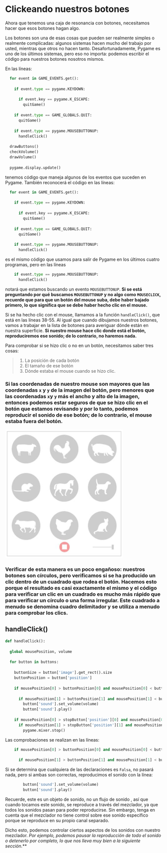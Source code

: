 # Clickeando nuestros botones

Ahora que tenemos una caja de resonancia con botones, necesitamos hacer que esos botones hagan algo. 

Los botones son una de esas cosas que pueden ser realmente simples o realmente complicadas: algunos sistemas hacen mucho del trabajo por usted, mientras que otros no hacen tanto. Desafortunadamente, Pygame es uno de los últimos sistemas, pero eso no importa: podemos escribir el código para nuestros botones nosotros mismos.

En las líneas:
```python
  for event in GAME_EVENTS.get():

    if event.type == pygame.KEYDOWN:

      if event.key == pygame.K_ESCAPE:
        quitGame()

    if event.type == GAME_GLOBALS.QUIT:
      quitGame()

    if event.type == pygame.MOUSEBUTTONUP:
      handleClick()

  drawButtons()
  checkVolume()
  drawVolume()

  pygame.display.update()
```
tenemos código que maneja algunos de los eventos que suceden en Pygame. También reconocerá el código en las líneas:
```python 
  for event in GAME_EVENTS.get():

    if event.type == pygame.KEYDOWN:

      if event.key == pygame.K_ESCAPE:
        quitGame()

    if event.type == GAME_GLOBALS.QUIT:
      quitGame()

    if event.type == pygame.MOUSEBUTTONUP:
      handleClick()
```
 es el mismo código que usamos para salir de Pygame en los últimos cuatro programas, pero en las líneas 
```python
    if event.type == pygame.MOUSEBUTTONUP:
      handleClick()
``` 
 notará que estamos buscando un evento `MOUSEBUTTONUP`.  **Si se está preguntando por qué buscamos `MOUSEBUTTONUP` y no algo como `MOUSECLICK`, recuerde que para que un botón del mouse suba, debe haber bajado primero, lo que significa que se debe haber hecho clic en el mouse.** 

Si se ha hecho clic con el mouse, llamamos a la función `handleClick()`, que está en las líneas 38-55. Al igual que cuando dibujamos nuestros botones, vamos a trabajar en la lista de botones para averiguar dónde están en nuestra superficie. **Si nuestro mouse hace clic donde está el botón, reproduciremos ese sonido; de lo contrario, no haremos nada.**
 
Para comprobar si se hizo clic o no en un botón, necesitamos saber tres cosas: 
> 1) La posición de cada botón 
> 2) El tamaño de ese botón 
> 3) Dónde estaba el mouse cuando se hizo clic. 

### Si las coordenadas de nuestro mouse son mayores que las coordenadas `x` y `y` de la imagen del botón, pero menores que las coordenadas `x`y `y` más el ancho y alto de la imagen, entonces podemos estar seguros de que se hizo clic en el botón que estamos revisando y por lo tanto, podemos reproducir el sonido de ese botón; de lo contrario, el mouse estaba fuera del botón.

![](https://github.com/Ezzzzzzzzzzzzzz/Taller_PyG/blob/master/PracticasPyG/Practica5/Pant.JPG)

### Verificar de esta manera es un poco engañoso: nuestros botones son círculos, pero verificamos si se ha producido un clic dentro de un cuadrado que rodea el botón. Hacemos esto porque el resultado es casi exactamente el mismo y el código para verificar un clic en un cuadrado es mucho más rápido que para verificar un círculo o una forma irregular. Este cuadrado a menudo se denomina cuadro delimitador y se utiliza a menudo para comprobar los clics.

## handleClick()
```python
def handleClick():

  global mousePosition, volume

  for button in buttons:

    buttonSize = button['image'].get_rect().size
    buttonPosition = button['position']

    if mousePosition[0] > buttonPosition[0] and mousePosition[0] < buttonPosition[0] + buttonSize[0]:

      if mousePosition[1] > buttonPosition[1] and mousePosition[1] < buttonPosition[1] + buttonSize[1]:
        button['sound'].set_volume(volume)
        button['sound'].play()

    if mousePosition[0] > stopButton['position'][0] and mousePosition[0] < stopButton['position'][0] + stopButton['image'].get_rect().size[0]:
      if mousePosition[1] > stopButton['position'][1] and mousePosition[1] < stopButton['position'][1] + stopButton['image'].get_rect().size[1]:
        pygame.mixer.stop()
```


Las comprobaciones se realizan en las líneas:
```python
    if mousePosition[0] > buttonPosition[0] and mousePosition[0] < buttonPosition[0] + buttonSize[0]:

      if mousePosition[1] > buttonPosition[1] and mousePosition[1] < buttonPosition[1] + buttonSize[1]:
```
 Si se determina que cualquiera de las declaraciones es `Falsa`, no pasará nada, pero si ambas son correctas, reproducimos el sonido con la línea:
```python
        button['sound'].set_volume(volume)
        button['sound'].play()
```
Recuerde, este es un objeto de sonido, no un flujo de sonido , así que cuando tocamos este sonido, se reproduce a través del mezclador, ya que todos los sonidos pasan para poder reproducirse. Sin embargo, tenga en cuenta que el mezclador no tiene control sobre ese sonido específico porque se reproduce en su propio canal separado.

Dicho esto, podemos controlar ciertos aspectos de los sonidos con nuestro mezclador. *Por ejemplo, podemos pausar la reproducción de todo el sonido o detenerlo por completo, lo que nos lleva muy bien a la siguiente sección.***

<!--stackedit_data:
eyJoaXN0b3J5IjpbMTA2Nzc4NzA1MCw1Mjk4MDE2MDksOTk5Mj
ExMDJdfQ==
-->